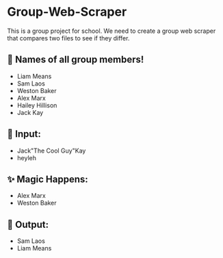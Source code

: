 # Group-Web-Scraper

This is a group project for school. We need to create a group web scraper that compares two files to see if they differ.

## 👥 Names of all group members!
- Liam Means
- Sam Laos
- Weston Baker
- Alex Marx
- Hailey Hillison
- Jack Kay

## 🔢 Input:
- Jack"The Cool Guy"Kay
- heyleh

## ✨ Magic Happens:
- Alex Marx
- Weston Baker

## 💬 Output:
- Sam Laos
- Liam Means
